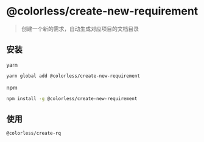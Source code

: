 # @colorless/create-new-requirement

> 创建一个新的需求，自动生成对应项目的文档目录

## 安装

yarn

```bash
yarn global add @colorless/create-new-requirement
```

npm

```bash
npm install -g @colorless/create-new-requirement
```

## 使用

```bash
@colorless/create-rq
```



